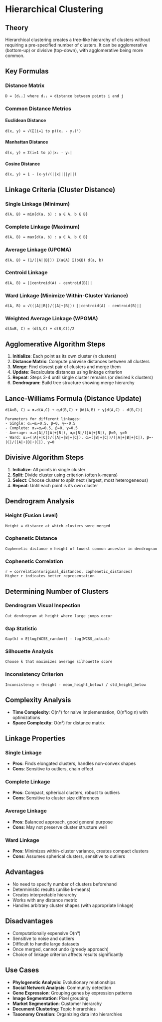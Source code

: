 # Hierarchical Clustering

## Theory
Hierarchical clustering creates a tree-like hierarchy of clusters without requiring a pre-specified number of clusters. It can be agglomerative (bottom-up) or divisive (top-down), with agglomerative being more common.

## Key Formulas

### Distance Matrix
```
D = [dᵢⱼ] where dᵢⱼ = distance between points i and j
```

### Common Distance Metrics

#### Euclidean Distance
```
d(x, y) = √(Σ(i=1 to p)(xᵢ - yᵢ)²)
```

#### Manhattan Distance
```
d(x, y) = Σ(i=1 to p)|xᵢ - yᵢ|
```

#### Cosine Distance
```
d(x, y) = 1 - (x·y)/(||x||||y||)
```

## Linkage Criteria (Cluster Distance)

### Single Linkage (Minimum)
```
d(A, B) = min{d(a, b) : a ∈ A, b ∈ B}
```

### Complete Linkage (Maximum)
```
d(A, B) = max{d(a, b) : a ∈ A, b ∈ B}
```

### Average Linkage (UPGMA)
```
d(A, B) = (1/(|A||B|)) Σ(a∈A) Σ(b∈B) d(a, b)
```

### Centroid Linkage
```
d(A, B) = ||centroid(A) - centroid(B)||
```

### Ward Linkage (Minimize Within-Cluster Variance)
```
d(A, B) = √((|A||B|)/(|A|+|B|)) ||centroid(A) - centroid(B)||
```

### Weighted Average Linkage (WPGMA)
```
d(A∪B, C) = (d(A,C) + d(B,C))/2
```

## Agglomerative Algorithm Steps
1. **Initialize**: Each point as its own cluster (n clusters)
2. **Distance Matrix**: Compute pairwise distances between all clusters
3. **Merge**: Find closest pair of clusters and merge them
4. **Update**: Recalculate distances using linkage criterion
5. **Repeat**: Steps 3-4 until single cluster remains (or desired k clusters)
6. **Dendrogram**: Build tree structure showing merge hierarchy

## Lance-Williams Formula (Distance Update)
```
d(A∪B, C) = αₐd(A,C) + αᵦd(B,C) + βd(A,B) + γ|d(A,C) - d(B,C)|

Parameters for different linkages:
- Single: αₐ=αᵦ=0.5, β=0, γ=-0.5
- Complete: αₐ=αᵦ=0.5, β=0, γ=0.5
- Average: αₐ=|A|/(|A|+|B|), αᵦ=|B|/(|A|+|B|), β=0, γ=0
- Ward: αₐ=(|A|+|C|)/(|A|+|B|+|C|), αᵦ=(|B|+|C|)/(|A|+|B|+|C|), β=-|C|/(|A|+|B|+|C|), γ=0
```

## Divisive Algorithm Steps
1. **Initialize**: All points in single cluster
2. **Split**: Divide cluster using criterion (often k-means)
3. **Select**: Choose cluster to split next (largest, most heterogeneous)
4. **Repeat**: Until each point is its own cluster

## Dendrogram Analysis

### Height (Fusion Level)
```
Height = distance at which clusters were merged
```

### Cophenetic Distance
```
Cophenetic distance = height of lowest common ancestor in dendrogram
```

### Cophenetic Correlation
```
r = correlation(original_distances, cophenetic_distances)
Higher r indicates better representation
```

## Determining Number of Clusters

### Dendrogram Visual Inspection
```
Cut dendrogram at height where large jumps occur
```

### Gap Statistic
```
Gap(k) = E[log(WCSS_random)] - log(WCSS_actual)
```

### Silhouette Analysis
```
Choose k that maximizes average silhouette score
```

### Inconsistency Criterion
```
Inconsistency = (height - mean_height_below) / std_height_below
```

## Complexity Analysis
- **Time Complexity**: O(n³) for naive implementation, O(n²log n) with optimizations
- **Space Complexity**: O(n²) for distance matrix

## Linkage Properties

### Single Linkage
- **Pros**: Finds elongated clusters, handles non-convex shapes
- **Cons**: Sensitive to outliers, chain effect

### Complete Linkage
- **Pros**: Compact, spherical clusters, robust to outliers
- **Cons**: Sensitive to cluster size differences

### Average Linkage
- **Pros**: Balanced approach, good general purpose
- **Cons**: May not preserve cluster structure well

### Ward Linkage
- **Pros**: Minimizes within-cluster variance, creates compact clusters
- **Cons**: Assumes spherical clusters, sensitive to outliers

## Advantages
- No need to specify number of clusters beforehand
- Deterministic results (unlike k-means)
- Creates interpretable hierarchy
- Works with any distance metric
- Handles arbitrary cluster shapes (with appropriate linkage)

## Disadvantages
- Computationally expensive O(n³)
- Sensitive to noise and outliers
- Difficult to handle large datasets
- Once merged, cannot undo (greedy approach)
- Choice of linkage criterion affects results significantly

## Use Cases
- **Phylogenetic Analysis**: Evolutionary relationships
- **Social Network Analysis**: Community detection
- **Gene Expression**: Grouping genes by expression patterns
- **Image Segmentation**: Pixel grouping
- **Market Segmentation**: Customer hierarchy
- **Document Clustering**: Topic hierarchies
- **Taxonomy Creation**: Organizing data into hierarchies
